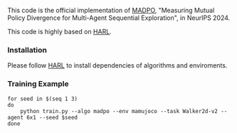 

This code is the official implementation of [MADPO](https://openreview.net/forum?id=xvYI7TCiU6), "Measuring Mutual Policy Divergence for Multi-Agent Sequential Exploration", in NeurIPS 2024.

This code is highly based on [HARL](https://github.com/PKU-MARL/HARL).

### Installation

Please follow [HARL](https://github.com/PKU-MARL/HARL) to install dependencies of algorithms and enviroments. 


### Training Example

```shell
for seed in $(seq 1 3)
do
	python train.py --algo madpo --env mamujoco --task Walker2d-v2 --agent 6x1 --seed $seed
done
```
